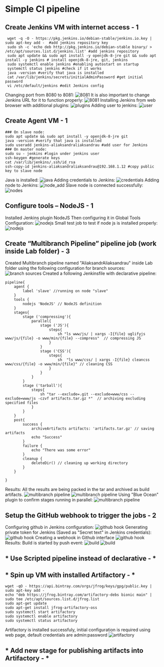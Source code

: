 # Simple CI pipeline
## Create Jenkins VM with internet access - 1
~~~
 wget -q -O - https://pkg.jenkins.io/debian-stable/jenkins.io.key | sudo apt-key add -  #add jenkins repository key
 sudo sh -c 'echo deb http://pkg.jenkins.io/debian-stable binary/ > /etc/apt/sources.list.d/jenkins.list' #add jenkins repository
 sudo apt update && sudo apt install -y openjdk-8-jre git && sudo apt install -y jenkins # install openjdk-8-jre, git, jenkins
 sudo systemctl enable jenkins #enabling autostart on startup 
 systemctl status jenkins #check if it works
 java -version #verify that java is installed
 cat /var/lib/jenkins/secrets/initialAdminPassword #get initial password
 vi /etc/default/jenkins #edit Jenkins config
~~~
Changing port from 8080 to 8081:
![8081](img/j_port.png)
It is also important to change Jenkins URL for it to function properly:
![8081](img/j_location.png)
Installing Jenkins from web browser with additional plugins:
![plugins](img/j_installation.png)
Adding user to jenkins:
![user](img/j_adduser.png)
## Create Agent VM - 1 
~~~
### On slave node:
sudo apt update && sudo apt install -y openjdk-8-jre git
java -version #verify that java is installed
sudo useradd jenkins-aliaksandraliaksandrau #add user for Jenkins
### On master node:
sudo su - jenkins #login under jenkins user
ssh-keygen #generate keys
cat /var/lib/jenkins/.ssh/id_rsa
ssh-copy-id jenkins-aliaksandraliaksandrau@192.168.1.12 #copy public key to slave node
~~~
Java is installed:
![java](img/java-v.png)
Adding credentials to Jenkins:
![credentials](img/j_credentials.png)
Adding node to Jenkins:
![node_add](img/j_node_add.png)
Slave node is connected successfully:
![nodes](img/j_nodes.png)
## Configure tools – NodeJS - 1 
Installed Jenkins plugin NodeJS
Then configuring it in Global Tools Configuration:
![nodejs](img/nodejs.png)
Small test job to test if node js is installed properly:
![nodejs](img/node-v.png)
## Create “Multibranch Pipeline” pipeline job (work inside Lab folder) - 3 
Created Multibranch pipeline named "AliaksandrAliaksandrau" inside Lab folder using the following configuration for branch sources:
![branch sources](img/b_srcs.png)
Created a following Jenkinsfile with declarative pipeline:
```
pipeline{
	agent {
		label 'slave' //running on node "slave"
	}
	tools {
		nodejs 'NodeJS' // NodeJS definition
	}
	stages{
		stage ('compressing'){
			parallel{
				stage ('JS'){
					steps{
	  					sh "ls www/js/ | xargs -I{file} uglifyjs www/js/{file} -o www/min/{file} --compress"  // compressing JS
					} 
   				}
   				stage ('CSS'){
					steps{
						sh  "ls www/css/ | xargs -I{file} cleancss www/css/{file} -o www/min/{file}" // cleaning CSS
					}
   				}
			}
		}
		stage ('tarball'){
			steps{
				sh "tar --exclude=.git --exclude=www/css --exclude=www/js -czvf artifacts.tar.gz *"  // archiving excluding specified files
			}
		}
	}
	post{
		success {
			archiveArtifacts artifacts: 'artifacts.tar.gz' // saving artifacts
			echo "Success"
		}
		failure {
			echo "There was some error"
		} 
		cleanup {
			deleteDir() // cleaning up working directory
		}       
	}

}
```
Results:
All the results are being packed in the tar and archived as build artifacts.
![multibranch pipeline](img/branches.png)
![multibranch pipeline](img/master1.png)
Using "Blue Ocean" plugin to confirm stages running in parallel:
![multibranch pipeline](img/multibranch_graph1.png)
## Setup the GitHub webhook to trigger the jobs - 2 
Configuring github in Jenkins configuration:
![github hook](img/github_s.png)
Generating private token for Jenkins (Saved as "Secret text" in Jenkins credentials):
![github hook](img/github_token.png)
Creating a webhook in Github interface
![github hook](img/github_hook.png)
Results:
Build is started by push event:
![build](img/build_webhook.png)
![build](img/multibranch_event.png)
##  * Use Scripted pipeline instead of declarative - * 


## * Spin up VM with installed Artifactory - *  
```
wget -qO - https://api.bintray.com/orgs/jfrog/keys/gpg/public.key | sudo apt-key add -
echo "deb https://jfrog.bintray.com/artifactory-debs bionic main" | sudo tee /etc/apt/sources.list.d/jfrog.list
sudo apt-get update
sudo apt-get install jfrog-artifactory-oss
sudo systemctl start artifactory
sudo systemctl enable artifactory
sudo systemctl status artifactory
```
Artifactory is installed successfuly, initial configuration is required using web page, default credentials are admin:password
![artifactory](img/artif1.png)
## * Add new stage for publishing artifacts into Artifactory - * 